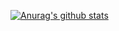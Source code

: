 [![Anurag's github stats](https://github-readme-stats.vercel.app/api?username=ChinaLHR&theme=radical)](https://github.com/ChinaLHR/github-readme-stats)

<!--
**ChinaLHR/ChinaLHR** is a ✨ _special_ ✨ repository because its `README.md` (this file) appears on your GitHub profile.

Here are some ideas to get you started:

- 🔭 I’m currently working on ...
- 🌱 I’m currently learning ...
- 👯 I’m looking to collaborate on ...
- 🤔 I’m looking for help with ...
- 💬 Ask me about ...
- 📫 How to reach me: ...
- 😄 Pronouns: ...
- ⚡ Fun fact: ...
-->
